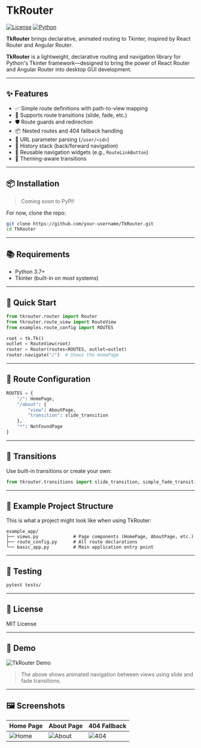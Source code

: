 # TkRouter

[![License](https://img.shields.io/badge/license-MIT-blue.svg)](LICENSE)
[![Python](https://img.shields.io/badge/python-3.7+-blue.svg)](https://www.python.org/)

**TkRouter** brings declarative, animated routing to Tkinter, inspired by React Router and Angular Router.


**TkRouter** is a lightweight, declarative routing and navigation library for Python's Tkinter framework—designed to bring the power of React Router and Angular Router into desktop GUI development.

---

## ✨ Features

- ✅ Simple route definitions with path-to-view mapping
- 🔁 Supports route transitions (slide, fade, etc.)
- 🛡️ Route guards and redirection
- 📦 Nested routes and 404 fallback handling
- 📜 URL parameter parsing (`/user/<id>`)
- 🧠 History stack (back/forward navigation)
- 🔗 Reusable navigation widgets (e.g., `RouteLinkButton`)
- 🎨 Theming-aware transitions

---

## 📦 Installation

> Coming soon to PyPI!

For now, clone the repo:

```bash
git clone https://github.com/your-username/TkRouter.git
cd TkRouter
```

---

## 📚 Requirements

- Python 3.7+
- Tkinter (built-in on most systems)

---

## 🚀 Quick Start

```python
from tkrouter.router import Router
from tkrouter.route_view import RouteView
from examples.route_config import ROUTES

root = tk.Tk()
outlet = RouteView(root)
router = Router(routes=ROUTES, outlet=outlet)
router.navigate("/")  # Shows the HomePage
```

---

## 📁 Route Configuration

```python
ROUTES = {
    "/": HomePage,
    "/about": {
        "view": AboutPage,
        "transition": slide_transition
    },
    "*": NotFoundPage
}
```

---

## 🔧 Transitions

Use built-in transitions or create your own:

```python
from tkrouter.transitions import slide_transition, simple_fade_transition
```

---

## 📂 Example Project Structure

This is what a project might look like when using TkRouter:

```
example_app/
├── views.py             # Page components (HomePage, AboutPage, etc.)
├── route_config.py      # All route declarations
└── basic_app.py         # Main application entry point
```

---

## 🧪 Testing

```bash
pytest tests/
```

---

## 📄 License

MIT License


---

## 🎥 Demo

![TkRouter Demo](docs/demo.gif)

> The above shows animated navigation between views using slide and fade transitions.

---

## 🖼️ Screenshots

| Home Page         | About Page        | 404 Fallback       |
|-------------------|-------------------|--------------------|
| ![Home](docs/home.png) | ![About](docs/about.png) | ![404](docs/404.png) |

